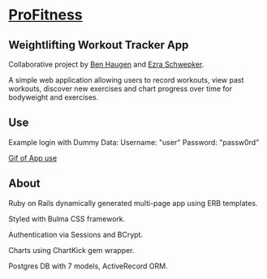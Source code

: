 # [ProFitness](https://pro-fitness.herokuapp.com/)

## Weightlifting Workout Tracker App

Collaborative project by [Ben Haugen](https://www.linkedin.com/in/benhaugen88/) and [Ezra Schwepker](https://www.linkedin.com/in/ezra-schwepker/).

A simple web application allowing users to record workouts, view past workouts, discover new exercises and chart progress over time for bodyweight and exercises.

## Use

Example login with Dummy Data:
Username: "user"
Password: "passw0rd"

[Gif of App use](http://g.recordit.co/NXRgpsSIOc.gif)

## About

Ruby on Rails dynamically generated multi-page app using ERB templates.

Styled with Bulma CSS framework.

Authentication via Sessions and BCrypt.

Charts using ChartKick gem wrapper.

Postgres DB with 7 models, ActiveRecord ORM.